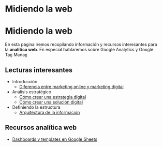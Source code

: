 # Midiendo la web


# Midiendo la web


En esta página iremos recopilando información y recursos interesantes para la **analítica web**. En especial hablaremos sobre Google Analytics y Google Tag Manag

## Lecturas interesantes

 - Introducción
   - [Diferencia entre marketing online y marketing digital](introduccion/diferencia-marketing-online-digital.md)
 - Análisis estratégico
   - [Cómo crear una estrategia digital](estrategia/como-crear-una-estrategia-digital.md)
   - [Cómo crear una solución digital](estrategia/como-crear-una-solucion-digital.md)
 - Definiendo la estructura
   - [Arquitectura de la información](estructura/arquitectura-de-la-informacion.md)

## Recursos analítica web

- [Dashboards y templates en Google Sheets](recursos/dashboard-template-google-sheet)
<!--stackedit_data:
eyJoaXN0b3J5IjpbNDkzNzM1MDYzXX0=
-->